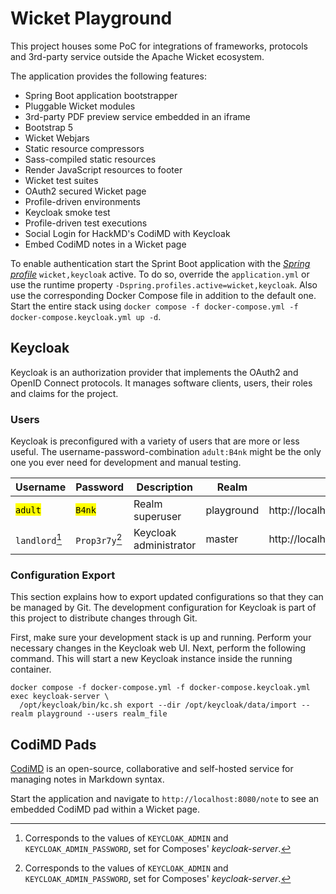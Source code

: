 # Wicket Playground

This project houses some PoC for integrations of frameworks, protocols and 3rd-party service outside the Apache Wicket
ecosystem.

The application provides the following features:

* Spring Boot application bootstrapper
* Pluggable Wicket modules
* 3rd-party PDF preview service embedded in an iframe
* Bootstrap 5
* Wicket Webjars
* Static resource compressors
* Sass-compiled static resources
* Render JavaScript resources to footer
* Wicket test suites
* OAuth2 secured Wicket page
* Profile-driven environments
* Keycloak smoke test
* Profile-driven test executions
* Social Login for HackMD's CodiMD with Keycloak
* Embed CodiMD notes in a Wicket page

To enable authentication start the Sprint Boot application with the
[_Spring profile_](https://docs.spring.io/spring-framework/reference/core/beans/environment.html#beans-definition-profiles-enable)
`wicket,keycloak` active. To do so, override the `application.yml` or use the runtime property
`-Dspring.profiles.active=wicket,keycloak`. Also use the corresponding Docker Compose file in addition to the default
one. Start the entire stack using `docker compose -f docker-compose.yml -f docker-compose.keycloak.yml up -d`.


## Keycloak

Keycloak is an authorization provider that implements the OAuth2 and OpenID Connect protocols. It manages software
clients, users, their roles and claims for the project.

### Users

Keycloak is preconfigured with a variety of users that are more or less useful. The username-password-combination
`adult:B4nk` might be the only one you ever need for development and manual testing.

| Username             | Password            | Description            | Realm      | URL                                             |
|----------------------|---------------------|------------------------|------------|-------------------------------------------------|
| <mark>`adult`</mark> | <mark>`B4nk`</mark> | Realm superuser        | playground | http://localhost:8180/admin/playground/console/ |
| `landlord`[^1]       | `Prop3r7y`[^1]      | Keycloak administrator | master     | http://localhost:8180/admin/master/console/     |

[^1]: Corresponds to the values of `KEYCLOAK_ADMIN` and `KEYCLOAK_ADMIN_PASSWORD`, set for Composes' _keycloak-server_.

### Configuration Export

This section explains how to export updated configurations so that they can be managed by Git. The development
configuration for Keycloak is part of this project to distribute changes through Git.

First, make sure your development stack is up and running. Perform your necessary changes in the Keycloak web UI. Next,
perform the following command. This will start a new Keycloak instance inside the running container.

```shell
docker compose -f docker-compose.yml -f docker-compose.keycloak.yml exec keycloak-server \
  /opt/keycloak/bin/kc.sh export --dir /opt/keycloak/data/import --realm playground --users realm_file
```


## CodiMD Pads

[CodiMD](https://github.com/hackmdio/codimd) is an open-source, collaborative and self-hosted service for managing notes
in Markdown syntax.

Start the application and navigate to `http://localhost:8080/note` to see an embedded CodiMD pad within a Wicket page.
